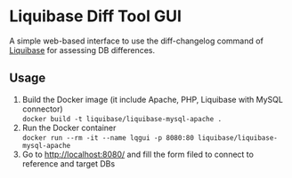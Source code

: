 # Liquibase Diff Tool GUI
A simple web-based interface to use the diff-changelog command of [Liquibase](https://liquibase.org/) for assessing DB differences.

## Usage

1. Build the Docker image (it include Apache, PHP, Liquibase with MySQL connector)   
```docker build -t liquibase/liquibase-mysql-apache .```
2. Run the Docker container   
```docker run --rm -it --name lqgui -p 8080:80 liquibase/liquibase-mysql-apache```
3. Go to [http://localhost:8080/](http://localhost:8080/) and fill the form filed to connect to reference and target DBs



